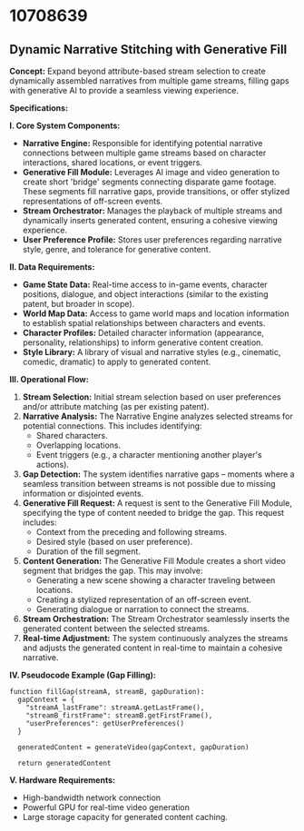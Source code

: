 # 10708639

## Dynamic Narrative Stitching with Generative Fill

**Concept:** Expand beyond attribute-based stream selection to create dynamically assembled narratives from multiple game streams, filling gaps with generative AI to provide a seamless viewing experience.

**Specifications:**

**I. Core System Components:**

*   **Narrative Engine:** Responsible for identifying potential narrative connections between multiple game streams based on character interactions, shared locations, or event triggers.
*   **Generative Fill Module:** Leverages AI image and video generation to create short 'bridge' segments connecting disparate game footage. These segments fill narrative gaps, provide transitions, or offer stylized representations of off-screen events.
*   **Stream Orchestrator:** Manages the playback of multiple streams and dynamically inserts generated content, ensuring a cohesive viewing experience.
*   **User Preference Profile:** Stores user preferences regarding narrative style, genre, and tolerance for generative content.

**II. Data Requirements:**

*   **Game State Data:** Real-time access to in-game events, character positions, dialogue, and object interactions (similar to the existing patent, but broader in scope).
*   **World Map Data:** Access to game world maps and location information to establish spatial relationships between characters and events.
*   **Character Profiles:** Detailed character information (appearance, personality, relationships) to inform generative content creation.
*   **Style Library:** A library of visual and narrative styles (e.g., cinematic, comedic, dramatic) to apply to generated content.

**III. Operational Flow:**

1.  **Stream Selection:** Initial stream selection based on user preferences and/or attribute matching (as per existing patent).
2.  **Narrative Analysis:** The Narrative Engine analyzes selected streams for potential connections. This includes identifying:
    *   Shared characters.
    *   Overlapping locations.
    *   Event triggers (e.g., a character mentioning another player's actions).
3.  **Gap Detection:**  The system identifies narrative gaps – moments where a seamless transition between streams is not possible due to missing information or disjointed events.
4.  **Generative Fill Request:**  A request is sent to the Generative Fill Module, specifying the type of content needed to bridge the gap. This request includes:
    *   Context from the preceding and following streams.
    *   Desired style (based on user preference).
    *   Duration of the fill segment.
5.  **Content Generation:** The Generative Fill Module creates a short video segment that bridges the gap. This may involve:
    *   Generating a new scene showing a character traveling between locations.
    *   Creating a stylized representation of an off-screen event.
    *   Generating dialogue or narration to connect the streams.
6.  **Stream Orchestration:** The Stream Orchestrator seamlessly inserts the generated content between the selected streams.
7.  **Real-time Adjustment:** The system continuously analyzes the streams and adjusts the generated content in real-time to maintain a cohesive narrative.

**IV. Pseudocode Example (Gap Filling):**

```
function fillGap(streamA, streamB, gapDuration):
  gapContext = {
    "streamA_lastFrame": streamA.getLastFrame(),
    "streamB_firstFrame": streamB.getFirstFrame(),
    "userPreferences": getUserPreferences()
  }

  generatedContent = generateVideo(gapContext, gapDuration)

  return generatedContent
```

**V. Hardware Requirements:**

*   High-bandwidth network connection
*   Powerful GPU for real-time video generation
*   Large storage capacity for generated content caching.